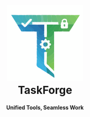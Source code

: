 <h1 align="center">
  <br>
  <img src="images/logo.svg" 
        alt="TaskForgeLogo" 
        width="200">
  <br>
  TaskForge
  <br>
</h1>

<h4 align="center">Unified Tools, Seamless Work</h4>

